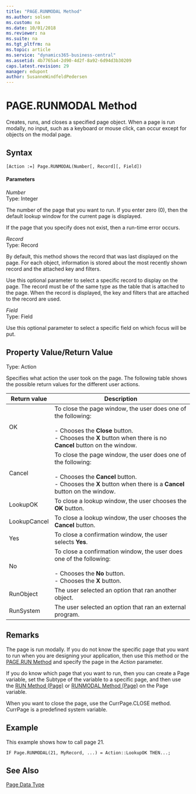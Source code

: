 ```yaml
---
title: "PAGE.RUNMODAL Method"
ms.author: solsen
ms.custom: na
ms.date: 10/01/2018
ms.reviewer: na
ms.suite: na
ms.tgt_pltfrm: na
ms.topic: article
ms.service: "dynamics365-business-central"
ms.assetid: 4b7765a4-2d90-4d2f-8a92-6d94d3b30209
caps.latest.revision: 29
manager: edupont
author: SusanneWindfeldPedersen
---
```


 

# PAGE.RUNMODAL Method
Creates, runs, and closes a specified page object. When a page is run modally, no input, such as a keyboard or mouse click, can occur except for objects on the modal page.  

## Syntax  

```  
[Action :=] Page.RUNMODAL(Number[, Record][, Field])  
```  

#### Parameters  
 *Number*  
 Type: Integer  

 The number of the page that you want to run. If you enter zero (0), then the default lookup window for the current page is displayed.

 If the page that you specify does not exist, then a run-time error occurs.  

 *Record*  
 Type: Record  

 By default, this method shows the record that was last displayed on the page. For each object, information is stored about the most recently shown record and the attached key and filters.  

 Use this optional parameter to select a specific record to display on the page. The record must be of the same type as the table that is attached to the page. When the record is displayed, the key and filters that are attached to the record are used.  

 *Field*  
 Type: Field  

 Use this optional parameter to select a specific field on which focus will be put.  

## Property Value/Return Value  
 Type: Action  

 Specifies what action the user took on the page. The following table shows the possible return values for the different user actions.

|  Return value  |  Description  |  
|----------------|---------------|  
|OK|To close the page window, the user does one of the following:<br /><br /> -   Chooses the **Close** button.<br />-   Chooses the **X** button when there is no **Cancel** button on the window.|  
|Cancel|To close the page window, the user does one of the following:<br /><br /> -   Chooses the **Cancel** button.<br />-   Chooses the **X** button when there is a **Cancel** button on the window.|  
|LookupOK|To close a lookup window, the user chooses the **OK** button.|  
|LookupCancel|To close a lookup window, the user chooses the **Cancel** button.|  
|Yes|To close a confirmation window, the user selects **Yes**.|  
|No|To close a confirmation window, the user does one of the following:<br /><br /> -   Chooses the **No** button.<br />-   Chooses the **X** button.|  
|RunObject|The user selected an option that ran another object.|  
|RunSystem|The user selected an option that ran an external program.|  

## Remarks  
 The page is run modally. If you do not know the specific page that you want to run when you are designing your application, then use this method or the [PAGE.RUN Method](devenv-PAGE-RUN-Method.md) and specify the page in the *Action* parameter.  

 If you do know which page that you want to run, then you can create a Page variable, set the Subtype of the variable to a specific page, and then use the [RUN Method (Page)](devenv-RUN-Method-Page.md) or [RUNMODAL Method (Page)](devenv-RUNMODAL-Method-Page.md) on the Page variable.  

 When you want to close the page, use the CurrPage.CLOSE method. CurrPage is a predefined system variable.  

## Example  
 This example shows how to call page 21.  

```  
IF Page.RUNMODAL(21, MyRecord, ...) = Action::LookupOK THEN...;  
```  

## See Also  
 [Page Data Type](../datatypes/devenv-Page-Data-Type.md)  
